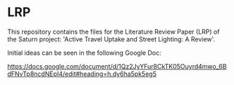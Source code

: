 # LRP

This repository contains the files for the Literature Review Paper (LRP) of the Saturn project: 'Active Travel Uptake and Street Lighting: A Review'. 

Initial ideas can be seen in the following Google Doc:

https://docs.google.com/document/d/1Qz2JyYFur8CkTK05Ouyrd4mwo_6BdFNvTp8ncdNEpI4/edit#heading=h.dy6ha5pk5eg5
